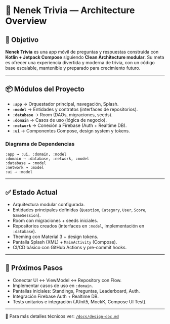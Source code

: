 # 🧩 Nenek Trivia — Architecture Overview

## 🎯 Objetivo
**Nenek Trivia** es una app móvil de preguntas y respuestas construida con **Kotlin + Jetpack Compose** siguiendo **Clean Architecture modular**.
Su meta es ofrecer una experiencia divertida y moderna de trivia, con un código base escalable, mantenible y preparado para crecimiento futuro.

---

## 📦 Módulos del Proyecto
- **`:app`** → Orquestador principal, navegación, Splash.
- **`:model`** → Entidades y contratos (interfaces de repositorios).
- **`:database`** → Room (DAOs, migraciones, seeds).
- **`:domain`** → Casos de uso (lógica de negocio).
- **`:network`** → Conexión a Firebase (Auth + Realtime DB).
- **`:ui`** → Componentes Compose, design system y tokens.

### Diagrama de Dependencias

```
:app → :ui, :domain, :model
:domain → :database, :network, :model
:database → :model
:network → :model
:ui → :model
```

---

## ✅ Estado Actual
- Arquitectura modular configurada.
- Entidades principales definidas (`Question`, `Category`, `User`, `Score`, `GameSession`).
- Room con migraciones + seeds iniciales.
- Repositorios creados (interfaces en `:model`, implementación en `:database`).
- Theming con Material 3 + design tokens.
- Pantalla Splash (XML) + `MainActivity` (Compose).
- CI/CD básico con GitHub Actions y pre-commit hooks.

---

## 🚀 Próximos Pasos
- Conectar UI ↔ ViewModel ↔ Repository con Flow.
- Implementar casos de uso en `:domain`.
- Pantallas iniciales: Standings, Preguntas, Leaderboard, Auth.
- Integración Firebase Auth + Realtime DB.
- Tests unitarios e integración (JUnit5, MockK, Compose UI Test).

---

🔎 Para más detalles técnicos ver: [`/docs/design-doc.md`](./docs/design-doc.md)
